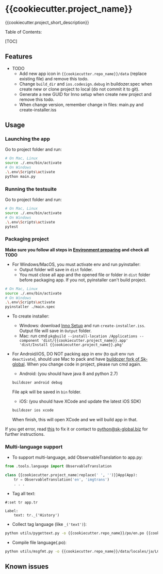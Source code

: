 # {{cookiecutter.project_name}}

{{cookiecutter.project_short_description}}

Table of Contents:

[TOC]

## Features


- TODO
    - Add new app icon in `{{cookiecutter.repo_name}}/data` (replace existing file) and remove this todo.
    - Change `build_dir` and `ios.codesign.debug` in buildozer.spec when create new or clone project to local (do not commit it to git).
    - Generate a new GUID for Inno setup when create new project and remove this todo.
    - When change version, remember change in files: main.py and create-installer.iss

## Usage

### Launching the app

Go to project folder and run:

```bash
# On Mac, Linux
source ./.env/bin/activate
# On Windows
.\.env\Scripts\activate
python main.py
```

### Running the testsuite

Go to project folder and run:

```bash
# On Mac, Linux
source ./.env/bin/activate
# On Windows
.\.env\Scripts\activate
pytest
```

### Packaging project

**Make sure you follow all steps in [Environment preparing](https://kivy-skglobal.readthedocs.io/en/latest/#environment-preparing) and check all TODO**

- For Windows/MacOS, you must activate env and run pyinstaller:
    - Output folder will save in `dist` folder.
    - You must close all app and the opened file or folder in `dist` folder before packaging app. If you not, pyinstaller can't build project.

```bash
# On Mac, Linux
source ./.env/bin/activate
# On Windows
.\.env\Scripts\activate
pyinstaller ./main.spec
```

- To create installer:
    - Windows: download [Inno Setup](http://www.jrsoftware.org/isinfo.php) and run `create-installer.iss`. Output file will save in `Output` folder.
    - Mac: run cmd `pkgbuild --install-location /Applications --component 'dist/{{cookiecutter.project_name}}.app' 'dist/Install {{cookiecutter.project_name}}.pkg'`

- For Android/iOS, DO NOT packing app in env (to quit env run `deactivate`), should use Mac to pack and have [buildozer fork of Sk-global](https://github.com/Thong-Tran/buildozer/tree/fix-errors). When you change code in project, please run cmd again.

    - Android: (you should have java 8 and python 2.7)

    ```bash
    buildozer android debug
    ```

    File apk will be saved in `bin` folder.

    - iOS: (you should have XCode and update the latest iOS SDK)

    ```bash
    buildozer ios xcode
    ```

    When finish, this will open XCode and we will build app in that.

If you get error, read [this](https://kivy-skglobal.readthedocs.io/en/latest/development/packaging-project/) to fix it or contact to python@sk-global.biz for further instructions.

### Multi-language support

- To support multi-language, add ObservableTranslation to app.py:

```python
from .tools.language import ObservableTranslation

class {{cookiecutter.project_name|replace(' ', '')}}App(App):
    tr = ObservableTranslation('en', 'imgtrans')
    . . .
```

- Tag all text:

```kv
#:set tr app.tr

Label:
    text: tr._('History')
```

- Collect tag language (like `_('text')`):

```bash
python utils/pygettext.py -o {{cookiecutter.repo_name}}/po/en.po {{cookiecutter.repo_name}}
```

- Compile file language(.po):

```bash
python utils/msgfmt.py -o {{cookiecutter.repo_name}}/data/locales/ja/LC_MESSAGES/lang.mo {{cookiecutter.repo_name}}/po/ja.po
```

## Known issues
